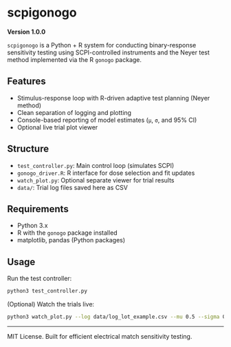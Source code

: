 # scpigonogo

**Version 1.0.0**

`scpigonogo` is a Python + R system for conducting binary-response sensitivity testing using SCPI-controlled instruments and the Neyer test method implemented via the R `gonogo` package.

## Features

- Stimulus-response loop with R-driven adaptive test planning (Neyer method)
- Clean separation of logging and plotting
- Console-based reporting of model estimates (`μ`, `σ`, and 95% CI)
- Optional live trial plot viewer

## Structure

- `test_controller.py`: Main control loop (simulates SCPI)
- `gonogo_driver.R`: R interface for dose selection and fit updates
- `watch_plot.py`: Optional separate viewer for trial results
- `data/`: Trial log files saved here as CSV

## Requirements

- Python 3.x
- R with the `gonogo` package installed
- matplotlib, pandas (Python packages)

## Usage

Run the test controller:

```bash
python3 test_controller.py
```

(Optional) Watch the trials live:

```bash
python3 watch_plot.py --log data/log_lot_example.csv --mu 0.5 --sigma 0.1
```

---

MIT License. Built for efficient electrical match sensitivity testing.
